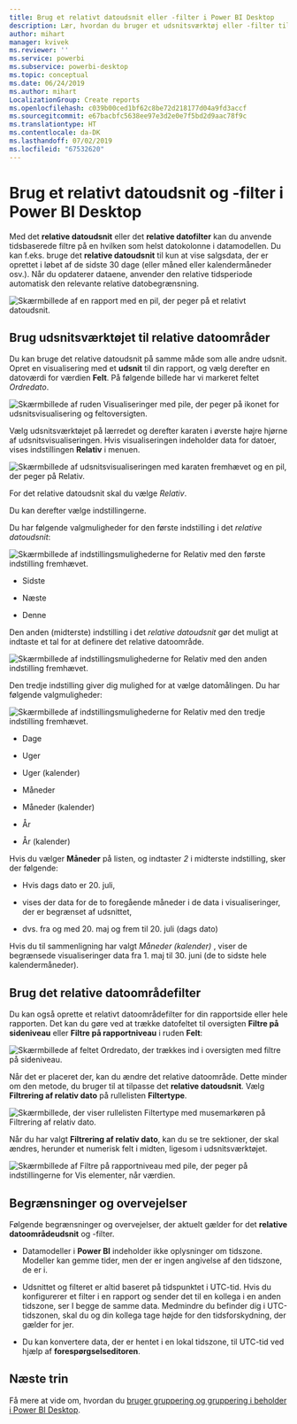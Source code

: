 ```yaml
---
title: Brug et relativt datoudsnit eller -filter i Power BI Desktop
description: Lær, hvordan du bruger et udsnitsværktøj eller -filter til at begrænse relative datoområder i Power BI Desktop
author: mihart
manager: kvivek
ms.reviewer: ''
ms.service: powerbi
ms.subservice: powerbi-desktop
ms.topic: conceptual
ms.date: 06/24/2019
ms.author: mihart
LocalizationGroup: Create reports
ms.openlocfilehash: c039b00ced1bf62c8be72d218177d04a9fd3accf
ms.sourcegitcommit: e67bacbfc5638ee97e3d2e0e7f5bd2d9aac78f9c
ms.translationtype: HT
ms.contentlocale: da-DK
ms.lasthandoff: 07/02/2019
ms.locfileid: "67532620"
---
```

# <a name="use-a-relative-date-slicer-and-filter-in-power-bi-desktop"></a>Brug et relativt datoudsnit og -filter i Power BI Desktop

Med det **relative datoudsnit** eller det **relative datofilter** kan du anvende tidsbaserede filtre på en hvilken som helst datokolonne i datamodellen. Du kan f.eks. bruge det **relative datoudsnit** til kun at vise salgsdata, der er oprettet i løbet af de sidste 30 dage (eller måned eller kalendermåneder osv.). Når du opdaterer dataene, anvender den relative tidsperiode automatisk den relevante relative datobegrænsning.

![Skærmbillede af en rapport med en pil, der peger på et relativt datoudsnit.](media/desktop-slicer-filter-date-range/relative-date-range-slicer-filter-01.png)

## <a name="use-the-relative-date-range-slicer"></a>Brug udsnitsværktøjet til relative datoområder

Du kan bruge det relative datoudsnit på samme måde som alle andre udsnit. Opret en visualisering med et **udsnit** til din rapport, og vælg derefter en datoværdi for værdien **Felt**. På følgende billede har vi markeret feltet *Ordredato*.

![Skærmbillede af ruden Visualiseringer med pile, der peger på ikonet for udsnitsvisualisering og feltoversigten.](media/desktop-slicer-filter-date-range/relative-date-range-slicer-filter-02.png)

Vælg udsnitsværktøjet på lærredet og derefter karaten i øverste højre hjørne af udsnitsvisualiseringen. Hvis visualiseringen indeholder data for datoer, vises indstillingen **Relativ** i menuen.

![Skærmbillede af udsnitsvisualiseringen med karaten fremhævet og en pil, der peger på Relativ.](media/desktop-slicer-filter-date-range/relative-date-range-slicer-filter-03.png)

For det relative datoudsnit skal du vælge *Relativ*.

Du kan derefter vælge indstillingerne.

Du har følgende valgmuligheder for den første indstilling i det *relative datoudsnit*:

![Skærmbillede af indstillingsmulighederne for Relativ med den første indstilling fremhævet.](media/desktop-slicer-filter-date-range/relative-date-range-slicer-filter-04.png)

* Sidste

* Næste

* Denne

Den anden (midterste) indstilling i det *relative datoudsnit* gør det muligt at indtaste et tal for at definere det relative datoområde.

![Skærmbillede af indstillingsmulighederne for Relativ med den anden indstilling fremhævet.](media/desktop-slicer-filter-date-range/relative-date-range-slicer-filter-04a.png)

Den tredje indstilling giver dig mulighed for at vælge datomålingen. Du har følgende valgmuligheder:

![Skærmbillede af indstillingsmulighederne for Relativ med den tredje indstilling fremhævet.](media/desktop-slicer-filter-date-range/relative-date-range-slicer-filter-05.png)

* Dage

* Uger

* Uger (kalender)

* Måneder

* Måneder (kalender)

* År

* År (kalender)

Hvis du vælger **Måneder** på listen, og indtaster *2* i midterste indstilling, sker der følgende:

* Hvis dags dato er 20. juli,

* vises der data for de to foregående måneder i de data i visualiseringer, der er begrænset af udsnittet,

* dvs. fra og med 20. maj og frem til 20. juli (dags dato)

Hvis du til sammenligning har valgt *Måneder (kalender)* , viser de begrænsede visualiseringer data fra 1. maj til 30. juni (de to sidste hele kalendermåneder).

## <a name="using-the-relative-date-range-filter"></a>Brug det relative datoområdefilter

Du kan også oprette et relativt datoområdefilter for din rapportside eller hele rapporten. Det kan du gøre ved at trække datofeltet til oversigten **Filtre på sideniveau** eller **Filtre på rapportniveau** i ruden **Felt**:

![Skærmbillede af feltet Ordredato, der trækkes ind i oversigten med filtre på sideniveau.](media/desktop-slicer-filter-date-range/relative-date-range-slicer-filter-06.png)

Når det er placeret der, kan du ændre det relative datoområde. Dette minder om den metode, du bruger til at tilpasse det **relative datoudsnit**. Vælg **Filtrering af relativ dato** på rullelisten **Filtertype**.

![Skærmbillede, der viser rullelisten Filtertype med musemarkøren på Filtrering af relativ dato.](media/desktop-slicer-filter-date-range/relative-date-range-slicer-filter-07.png)

Når du har valgt **Filtrering af relativ dato**, kan du se tre sektioner, der skal ændres, herunder et numerisk felt i midten, ligesom i udsnitsværktøjet.

![Skærmbillede af Filtre på rapportniveau med pile, der peger på indstillingerne for Vis elementer, når værdien.](media/desktop-slicer-filter-date-range/relative-date-range-slicer-filter-08.png)

## <a name="limitations-and-considerations"></a>Begrænsninger og overvejelser

Følgende begrænsninger og overvejelser, der aktuelt gælder for det **relative datoområdeudsnit** og -filter.

* Datamodeller i **Power BI** indeholder ikke oplysninger om tidszone. Modeller kan gemme tider, men der er ingen angivelse af den tidszone, de er i.

* Udsnittet og filteret er altid baseret på tidspunktet i UTC-tid. Hvis du konfigurerer et filter i en rapport og sender det til en kollega i en anden tidszone, ser I begge de samme data. Medmindre du befinder dig i UTC-tidszonen, skal du og din kollega tage højde for den tidsforskydning, der gælder for jer.

* Du kan konvertere data, der er hentet i en lokal tidszone, til UTC-tid ved hjælp af **forespørgselseditoren**.

## <a name="next-steps"></a>Næste trin

Få mere at vide om, hvordan du [bruger gruppering og gruppering i beholder i Power BI Desktop](../desktop-grouping-and-binning.md).
